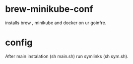 # brew-minikube-conf
installs brew , minikube and docker on ur goinfre.

# config
After main instalation (sh main.sh) run symlinks (sh sym.sh).

